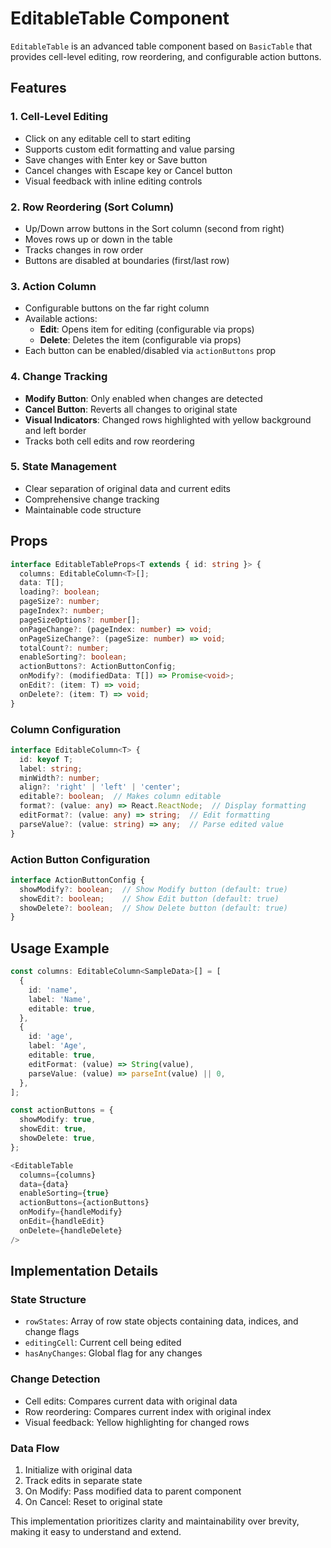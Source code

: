 # EditableTable Component

`EditableTable` is an advanced table component based on `BasicTable` that provides cell-level editing, row reordering, and configurable action buttons.

## Features

### 1. Cell-Level Editing
- Click on any editable cell to start editing
- Supports custom edit formatting and value parsing
- Save changes with Enter key or Save button
- Cancel changes with Escape key or Cancel button
- Visual feedback with inline editing controls

### 2. Row Reordering (Sort Column)
- Up/Down arrow buttons in the Sort column (second from right)
- Moves rows up or down in the table
- Tracks changes in row order
- Buttons are disabled at boundaries (first/last row)

### 3. Action Column
- Configurable buttons on the far right column
- Available actions:
  - **Edit**: Opens item for editing (configurable via props)
  - **Delete**: Deletes the item (configurable via props)
- Each button can be enabled/disabled via `actionButtons` prop

### 4. Change Tracking
- **Modify Button**: Only enabled when changes are detected
- **Cancel Button**: Reverts all changes to original state
- **Visual Indicators**: Changed rows highlighted with yellow background and left border
- Tracks both cell edits and row reordering

### 5. State Management
- Clear separation of original data and current edits
- Comprehensive change tracking
- Maintainable code structure

## Props

```typescript
interface EditableTableProps<T extends { id: string }> {
  columns: EditableColumn<T>[];
  data: T[];
  loading?: boolean;
  pageSize?: number;
  pageIndex?: number;
  pageSizeOptions?: number[];
  onPageChange?: (pageIndex: number) => void;
  onPageSizeChange?: (pageSize: number) => void;
  totalCount?: number;
  enableSorting?: boolean;
  actionButtons?: ActionButtonConfig;
  onModify?: (modifiedData: T[]) => Promise<void>;
  onEdit?: (item: T) => void;
  onDelete?: (item: T) => void;
}
```

### Column Configuration

```typescript
interface EditableColumn<T> {
  id: keyof T;
  label: string;
  minWidth?: number;
  align?: 'right' | 'left' | 'center';
  editable?: boolean;  // Makes column editable
  format?: (value: any) => React.ReactNode;  // Display formatting
  editFormat?: (value: any) => string;  // Edit formatting
  parseValue?: (value: string) => any;  // Parse edited value
}
```

### Action Button Configuration

```typescript
interface ActionButtonConfig {
  showModify?: boolean;  // Show Modify button (default: true)
  showEdit?: boolean;    // Show Edit button (default: true)
  showDelete?: boolean;  // Show Delete button (default: true)
}
```

## Usage Example

```typescript
const columns: EditableColumn<SampleData>[] = [
  {
    id: 'name',
    label: 'Name',
    editable: true,
  },
  {
    id: 'age',
    label: 'Age',
    editable: true,
    editFormat: (value) => String(value),
    parseValue: (value) => parseInt(value) || 0,
  },
];

const actionButtons = {
  showModify: true,
  showEdit: true,
  showDelete: true,
};

<EditableTable
  columns={columns}
  data={data}
  enableSorting={true}
  actionButtons={actionButtons}
  onModify={handleModify}
  onEdit={handleEdit}
  onDelete={handleDelete}
/>
```

## Implementation Details

### State Structure
- `rowStates`: Array of row state objects containing data, indices, and change flags
- `editingCell`: Current cell being edited
- `hasAnyChanges`: Global flag for any changes

### Change Detection
- Cell edits: Compares current data with original data
- Row reordering: Compares current index with original index
- Visual feedback: Yellow highlighting for changed rows

### Data Flow
1. Initialize with original data
2. Track edits in separate state
3. On Modify: Pass modified data to parent component
4. On Cancel: Reset to original state

This implementation prioritizes clarity and maintainability over brevity, making it easy to understand and extend.